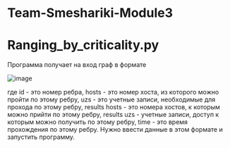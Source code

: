 # Team-Smeshariki-Module3
# Ranging_by_criticality.py
Программа получает на вход граф в формате

![image](https://github.com/MartinIJL7/Team-Smeshariki-Module3/assets/146389168/d88b3183-d316-46d0-aa09-88ea878dd345)

где id - это номер ребра, hosts - это номер хоста, из которого можно пройти по этому ребру, uzs - это учетные записи, необходимые для прохода по этому ребру, results hosts - это номера хостов, к которым можно прийти по этому ребру, results uzs - учетные записи, доступ к которым можно получить по этому ребру, time - это время прохождения по этому ребру.
Нужно ввести данные в этом формате и запустить программу.
